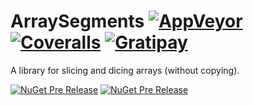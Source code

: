 # ArraySegments [![AppVeyor](https://img.shields.io/appveyor/ci/StephenCleary/ArraySegments.svg?style=plastic)](https://ci.appveyor.com/project/StephenCleary/ArraySegments) [![Coveralls](https://img.shields.io/coveralls/StephenCleary/ArraySegments.svg?style=plastic)](https://coveralls.io/r/StephenCleary/ArraySegments) [![Gratipay](https://img.shields.io/gratipay/StephenCleary.svg?style=plastic)](https://gratipay.com/StephenCleary)

A library for slicing and dicing arrays (without copying).

[![NuGet Pre Release](https://img.shields.io/nuget/vpre/Nito.ArraySegments.svg?style=plastic)](https://www.nuget.org/packages/Nito.ArraySegments/)
[![NuGet Pre Release](https://img.shields.io/nuget/vpre/Nito.ArraySegments.Streams.svg?style=plastic)](https://www.nuget.org/packages/Nito.ArraySegments.Streams/)

